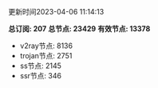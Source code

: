 更新时间2023-04-06 11:14:13

**总订阅: 207**
**总节点: 23429**
**有效节点: 13378**
- v2ray节点: 8136
- trojan节点: 2751
- ss节点: 2145
- ssr节点: 346
